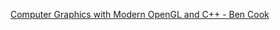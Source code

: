 [Computer Graphics with Modern OpenGL and C++ - Ben Cook](https://www.udemy.com/course/graphics-with-modern-opengl/)
